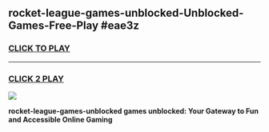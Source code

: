 
## rocket-league-games-unblocked-Unblocked-Games-Free-Play #eae3z
<h3>
<a href="https://us.freeplayer.one?title=rocket-league-games-unblocked&ref=9M">CLICK TO PLAY</a></h3>
<hr>

<h3>
<a href="https://us.freeplayer.one?title=rocket-league-games-unblocked&ref=9M">CLICK 2 PLAY</a>
  
</h3>

<a href="https://us.freeplayer.one?title=rocket-league-games-unblocked&ref=9M"><img src="https://clearcache.store/games.png"></a>


**rocket-league-games-unblocked games unblocked: Your Gateway to Fun and Accessible Online Gaming**
